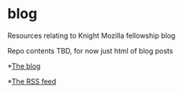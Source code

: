 blog
====

Resources relating to Knight Mozilla fellowship blog

Repo contents TBD, for now just html of blog posts

*[The blog](http://benchartoff.com/knight-mozilla-fellowship-blog/)

*[The RSS feed](http://benchartoff.com/category/km2014/feed/)
